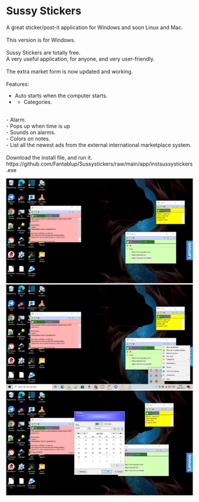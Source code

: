 # Sussy Stickers
A great sticker/post-it application for Windows and soon Linux and Mac.
<br/>
<br/>
This version is for Windows.
<br/>
<br/>
Sussy Stickers are totally free.
<br/>
A very useful application, for anyone, and very user-friendly.
<br/>
<br/>
The extra market form is now updated and working.
<br/>
<br/>
Features:
<br/>
- Auto starts when the computer starts.
- - Categories.
<br/>
- Alarm.
<br/>
- Pops up when time is up
<br/>
- Sounds on alarms.
<br/>
- Colors on notes.
<br/>
- List all the newest ads from the external international marketplace system.
<br/>
<br/>
Download the install file, and run it.
<br/>
https://github.com/Fantablup/Sussystickers/raw/main/app/instsussystickers.exe

![Image of Sussy Stickers](https://github.com/Fantablup/Sussystickers/blob/main/1.jpg)
![Image of Sussy Stickers](https://github.com/Fantablup/Sussystickers/blob/main/2.jpg)
![Image of Sussy Stickers](https://github.com/Fantablup/Sussystickers/blob/main/3.jpg)

